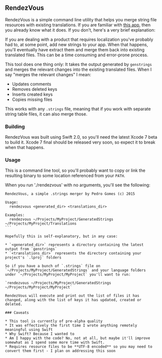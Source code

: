 ## RendezVous

RendezVous is a simple command line utility that helps you merge string file resources with existing translations.
If you are familiar with [this app](http://www.delitestudio.com/app/localizable-strings-merge/), then you already know what it does. If you don't, here's a very brief explanation:

If you are dealing with a product that requires localization you've probably had to, at some point, add new strings to your app. When that happens, you'll eventually have extract them and merge them back into existing translated files. This can be a time consuming and error-prone process. 

This tool does one thing only:
It takes the output generated by `genstrings` and merges the relevant changes into the existing translated files. When I say "merges the relevant changes" I mean:

* Updates comments
* Removes deleted keys
* Inserts created keys
* Copies missing files

This works with any `.strings` file, meaning that if you work with separate string table files, it can also merge those.

### Building

RendezVous was built using Swift 2.0, so you'll need the latest Xcode 7 beta to build it. Xcode 7 final should be released very soon, so expect it to break when that happens.

### Usage

This is a command line tool, so you'll probably want to copy or link the resulting binary to some location referenced from your `PATH`.

When you run './rendezvous' with no arguments, you'll see the following:

````
RendezVous, a simple .strings merger by Pedro Gomes (c) 2015

Usage:
  rendezvous <generated_dir> <translations_dir>

Examples:
  rendezvous ~/Projects/MyProject/GeneratedStrings ~/Projects/MyProject/Translations
```

Hopefully this is self-explanatory, but in any case:

* `<generated_dir>` represents a directory containing the latest output from `genstrings`
* `<translations_dir>` represents the directory containing your project's `.lproj` folders

So if you have a bunch of `.strings` file on `~/Projects/MyProject/GeneratedStrings` and your language folders under `~/Projects/MyProject/MyProject` you'll want to run:

`rendezvous ~/Projects/MyProject/GeneratedStrings ~/Projects/MyProject/MyProject`

RendezVous will execute and print out the list of files it has changed, along with the list of keys it has updated, created or deleted.

### Caveats

* This tool is currently of pre-alpha quality
* It was effectively the first time I wrote anything remotely meaningful using Swift 
* Why Swift? Because I wanted to
* Am I happy with the code? No, not at all, but maybe it'll improve somewhat as I spend some more time with Swift.
* Requires resource files to be **UTF-8 encoded** so you may need to convert them first - I plan on addressing this soon
